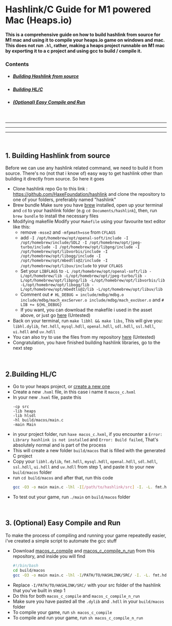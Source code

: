 # Hashlink/C Guide for M1 powered Mac (Heaps.io)

**This is a comprehensive guide on how to build hashlink from source for M1 mac and using it to compile your heaps.io game on windows and mac. This does not run  `.hl`, rather, making a heaps project runnable on M1 mac by exporting it to a c project and using gcc to build / compile it.**
 
### Contents
- ##### [Building Hashlink from source](#1-building-hashlink-from-source)
- ##### [Building HL/C](#2.Building-hlc)
- ##### [(Optional) Easy Compile and Run](#3-optional-easy-compile-and-run)
&nbsp;

---
---
---
&nbsp;
## 1. Building Hashlink from source
Before we can use any hashlink related command, we need to build it from source. There's no (not that i know of) easy way to get hashlink other than building it directly from source. So here it goes

- Clone hashlink repo
Go to this link : https://github.com/HaxeFoundation/hashlink and clone the repository to one of your folders, preferably named "hashlink"
- Brew bundle
Make sure  you have [brew](https://brew.sh/) installed, open up your terminal and `cd` to your hashlink folder (e.g `cd Documents/hashlink`), then, run `brew bundle` to install the necessary files
- Modifying makefile
Modify your `Makefile` using your favourite text editor like this:
    - remove `-msse2` and `-mfpmath=sse` from `CFLAGS`
    - add `-I /opt/homebrew/opt/openal-soft/include -I /opt/homebrew/include/SDL2 -I /opt/homebrew/opt/jpeg-turbo/include -I /opt/homebrew/opt/libpng/include -I /opt/homebrew/opt/libvorbis/include -I /opt/homebrew/opt/libogg/include -I /opt/homebrew/opt/mbedtls@2/include -I /opt/homebrew/opt/libuv/include` to your `CFLAGS`
    - Set your `LIBFLAGS` to  `-L /opt/homebrew/opt/openal-soft/lib -L/opt/homebrew/lib -L/opt/homebrew/opt/jpeg-turbo/lib -L/opt/homebrew/opt/libpng/lib -L/opt/homebrew/opt/libvorbis/lib -L/opt/homebrew/opt/libogg/lib -L/opt/homebrew/opt/mbedtls@2/lib -L/opt/homebrew/opt/libuv/lib`
    - Comment out `# HL_DEBUG = include/mdbg/mdbg.o include/mdbg/mach_excServer.o include/mdbg/mach_excUser.o` and `# LIB += ${HL_DEBUG}`
    - If you want, you can download the makefile i used in the asset above, or just go [here](https://github.com/kejuuu/Hashlink_C_M1/blob/main/Makefile) (Untested)
- Back on your terminal, run `make libhl && make libs`, This will give you: `libhl.dylib`, `fmt.hdll`, `mysql.hdll`, `openal.hdll`, `sdl.hdll`, `ssl.hdll`, `ui.hdll` and `uv.hdll`
- You can also try to use the files from my repository [here](https://github.com/kejuuu/Hashlink_C_M1/tree/main/Hashlink_Built_Libraries) (Untested)
- Congratulation, you have finished building hashlink libraries, go to the next step 

&nbsp;

## 2.Building HL/C 
- Go to your heaps project, or [create a new one](https://heaps.io/documentation/hello-hashlink.html)
- Create a new `.hxml` file, in this case i name it `macos_c.hxml`
- In your new `.hxml` file, paste this
    ```hxml
    -cp src
    -lib heaps
    -lib hlsdl
    -hl build/macos/main.c
    -main Main
    ```
- in your project folder, run `haxe macos_c.hxml`, if you encounter a `Error: Library hashlink is not installed` and `Error: Build failed`, That's absolutely normal and is part of the process
- This will create a new folder `build/macos` that is filled with the generated C project
- Copy your `libhl.dylib`, `fmt.hdll`, `mysql.hdll`, `openal.hdll`, `sdl.hdll`, `ssl.hdll`, `ui.hdll` and `uv.hdll` from step 1, and paste it to your new `build/macos` folder
- run `cd build/macos` and after that, run this code
    ```sh
    gcc -O3 -o main main.c -lhl -I[/path/to/hashlink/src] -I. -L. fmt.hdll mysql.hdll sdl.hdll openal.hdll ssl.hdll ui.hdll uv.hdll
    ```
- To test out your game, run `./main` on `build/macos` folder

&nbsp;


## 3. (Optional) Easy Compile and Run
To make the process of compiling and running your game repeatedly easier, i've created a simple script to automate the gcc stuff
- Download [macos_c_compile](https://github.com/kejuuu/Hashlink_C_M1/blob/main/macos_c_compile) and [macos_c_compile_n_run](https://github.com/kejuuu/Hashlink_C_M1/blob/main/macos_c_compile_n_run) from this repository, and inside you will find 
    ```sh
    #!/bin/bash
    cd build/macos
    gcc -O3 -o main main.c -lhl -I/PATH/TO/HASHLINK/SRC/ -I. -L. fmt.hdll mysql.hdll sdl.hdll openal.hdll ssl.hdll ui.hdll uv.hdll
    ```
- Replace `-I/PATH/TO/HASHLINK/SRC/` with your src folder of the hashlink that you've built in step 1
- Do this for both `macos_c_compile` and `macos_c_compile_n_run`
- Make sure you have pasted all the `.dylib` and `.hdll` in your `build/macos` folder
- To compile your game, run `sh macos_c_compile`
- To compile and run your game, run `sh macos_c_compile_n_run`

